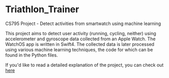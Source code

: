 # Triathlon_Trainer
CS795 Project - Detect activities from smartwatch using machine learning

This project aims to detect user activity (running, cycling, neither) using accelerometer and gyroscope data collected from an Apple Watch.
The WatchOS app is written in Swift4. The collected data is later processed using various machine learning techniques, the code for which can be found in the Python files.

If you'd like to read a detailed explanation of the project, you can check out [here](Triathlon%20Trainer_%20defining%20multiple%20activities%20in%20a%20single%20session.pdf)
